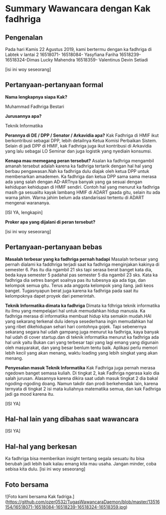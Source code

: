 # Summary Wawancara dengan Kak fadhriga

## Pengenalan
Pada hari Kamis 22 Agustus 2019, kami bertermu dengan ka fadhriga di Labtek v lantai 2
  16518071-
  16518084- Yasyfiana Fariha
  16518239-
  16518324-Dimas Lucky Mahendra
  16518359- Valentinus Devin Setiadi

[isi ini woy seseorang]

## Pertanyaan-pertanyaan formal

**Nama lengkapnya siapa Kak?**
 
Muhammad Fadhriga Bestari

**Jurusannya apa?**

Teknik Informatika

**Perannya di DE / DPP / Senator / Arkavidia apa?**
Kak Fadhriga di HMIF ikut berkontribusi sebagai DPP, lebih detailnya Ketua Komisi Perbaikan Sistem. Selain di jadi DPP di HMIF, kak Fadhriga juga ikut kontribusi di Arkavidia yang lalu sebagai LO Seminar dan juga logistik yang nyediain konsumsi.


**Kenapa mau memegang peran tersebut?**
Asalan ka fadhriga mengambil amanah tersebut adalah karena ka fadhriga tertarik dengan hal hal yang berbau pengawasan.Nah ka fadhriga dulu diajak oleh ketua DPP untuk membenarkan amademen. Ka fadhriga dan ketua DPP sama sama merasa ada yang salah dengan AD-ARTnya banyak yang ga sesuai dengan kehidupan kehidupan di HMIF sendiri. Contoh hal yang menurut ka fadhriga masih ga sesuaiitu kayak lambang HMIF di ADART gaada gitu, selain itu ada warna jahim. Warna jahim belum ada standarisasi tertentu di ADART mengenai warananya.

[ISI YA, lengkapin]

**Proker apa yang dijalani di peran tersebut?**

[isi ini woy seseorang]

## Pertanyaan-pertanyaan bebas

**Masalah terbesar yang ka fadhriga pernah hadapi**
Masalah terbesar yang pernah dialami ka faddhriga terjadi saat ka fadhriga menginjakan kakinya di semester 6. Pas itu dia ngambil 21 sks tapi serasa berat banget kata dia, beda kaya semester 5 padahal pas semester 5 dia ngambil 23 sks. Kata ka fadhriga dia setres banget soalnya pas itu tubesnya aja ada tiga, dan kelompok semua gitu. Terus ada anggota kelompok yang ilang. jadi keos banget. Tugasnyapun berat juga karena ka fadhriga pada saat itu kelompoknya dapet proyek dari pemerintah.

**Teknik Informatika dimata ka fadhriga**
Dimata ka fdhriga teknik informatika itu ilmu yang mempelajari hal untuk memudahkan hidup manusia.
Ka fadhriga merasa di informatika membuat hidup kita semakin mudah.HAl yang sekarang terkenal dulu idenya sesederhana ingin memudahkan hal yang ribet dikehidupan sehari hari contohnya gojek. Tapi sebenernya sekarang segara hal udah gampang juga menurut ka fadhriga, kaya banyak hal udah di cover startup.dan di teknik informatika menurut ka fadhriga ada hal unik yaitu Bukan cari yang terbesar tapi yang lagi emang yang digunain oleh masyarakat, dan yang besar benlum tentu baik. Aplikasi perlu memori lebih kecil yang akan menang, waktu loading yang lebih singkat yang akan menang.

**Penyesalan masuk Teknik Informatika**
Kak Fadhriga juga pernah merasa ngedown banget semasa kuliah. Di tingkat 2, kak Fadhriga ngerasa kalo dia salah jurusan. Alasannya karena dikira saat udah masuk tingkat 2 dia bakal ngoding-ngoding doang. Namun takdir dan prodi berkehendak lain, karena ternyata di tingkat 2 isi mata kuliahnya matematika semua, dan kak Fadhriga jadi ga mood karena itu.

[ISI YA]

## Hal-hal lain yang dibahas saat wawancara
[ISI YA]

## Hal-hal yang berkesan
Ka fadhriga bisa memberikan insight tentang segala sesuatu itu bisa berubah jadi lebih baik kalau emang kita mau usaha. Jangan minder, coba sebisa kita dulu.
[isi ini woy seseorang]

## Foto bersama
![Foto kami bersama Kak fadriga.]
(https://github.com/ozer0532/TugasWawancaraDaemon/blob/master/13516154/16518071-16518084-16518239-16518324-16518359.jpg)

